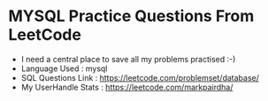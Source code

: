 # MYSQL Practice Questions From LeetCode
* I need a central place to save all my problems practised :-)
* Language Used : mysql
* SQL Questions Link : https://leetcode.com/problemset/database/
* My UserHandle Stats : https://leetcode.com/markpairdha/
